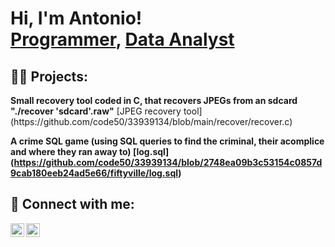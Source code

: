<h1>Hi, I'm Antonio! <br/><a href="https://github.com/txnyz01">Programmer</a>, <a href="https://github.com/txnyz01">Data Analyst</a></h1>

<h2>👨‍💻 Projects:</h2>
<b> Small recovery tool coded in C, that recovers JPEGs from an sdcard "./recover 'sdcard'.raw"</b>
  [JPEG recovery tool] (https://github.com/code50/33939134/blob/main/recover/recover.c)

<b> A crime SQL game (using SQL queries to find the criminal, their acomplice and where they ran away to)
  [log.sql] (https://github.com/code50/33939134/blob/2748ea09b3c53154c0857d9cab180eeb24ad5e66/fiftyville/log.sql)

<h2> 🤳 Connect with me:</h2>

[<img align="left" alt="AV | LinkedIn" width="22px" src="https://cdn.jsdelivr.net/npm/simple-icons@v3/icons/linkedin.svg" />][linkedin]
[<img align="left" alt="AV | Instagram" width="22px" src="https://cdn.jsdelivr.net/npm/simple-icons@v3/icons/instagram.svg" />][instagram]

[instagram]: https://www.instagram.com/tyzv01/
[linkedin]: https://www.linkedin.com/in/antonio-velichkov-46b5a719a/

